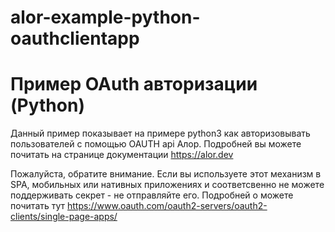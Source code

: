 # alor-example-python-oauthclientapp

# Пример OAuth авторизации (Python)

Данный пример показывает на примере python3 как авторизовывать пользователей с помощью OAUTH api Алор. 
Подробней вы можете почитать на странице документации https://alor.dev

Пожалуйста, обратите внимание. Если вы используете этот механизм в SPA, мобильных или нативных приложениях и соответсвенно не можете поддерживать секрет - не отправляйте его. 
Подробней о можете почитать тут https://www.oauth.com/oauth2-servers/oauth2-clients/single-page-apps/

